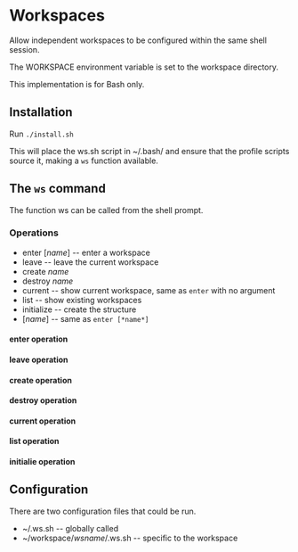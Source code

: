 # Workspaces #

Allow independent workspaces to be configured within the same
shell session.

The WORKSPACE environment variable is set to the workspace
directory.

This implementation is for Bash only.

## Installation ##
Run `./install.sh`

This will place the ws.sh script in ~/.bash/ and ensure that the profile
scripts source it, making a `ws` function available.

## The `ws` command ##

The function ws can be called from the shell prompt.
### Operations ###

* enter [*name*]  -- enter a workspace
* leave  -- leave the current workspace
* create *name*
* destroy *name*
* current  -- show current workspace, same as `enter` with no argument
* list  -- show existing workspaces
* initialize  -- create the structure
* [*name*]  -- same as `enter [*name*]`

#### enter operation ####

#### leave operation ####

#### create operation ####

#### destroy operation ####

#### current operation ####

#### list operation ####

#### initialie operation ###

## Configuration ##

There are two configuration files that could be run.
* ~/.ws.sh  -- globally called
* ~/workspace/*wsname*/.ws.sh  -- specific to the workspace

